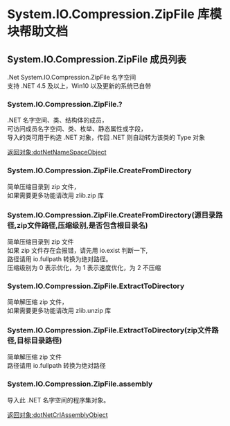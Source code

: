 # System.IO.Compression.ZipFile 库模块帮助文档

<a id="System.IO.Compression.ZipFile"></a>
## System.IO.Compression.ZipFile 成员列表

.Net System.IO.Compression.ZipFile 名字空间  
支持 .NET 4.5 及以上，Win10 以及更新的系统已自带

<a id="System.IO.Compression.ZipFile.?"></a>
### System.IO.Compression.ZipFile.? 
 .NET 名字空间、类、结构体的成员，  
可访问成员名字空间、类、枚举、静态属性或字段，  
导入的类可用于构造 .NET 对象，传回 .NET 则自动转为该类的 Type 对象  
  
[返回对象:dotNetNameSpaceObject](https://www.aardio.com/zh-cn/doc/library-reference/dotNet/appDomain.html#dotNetNameSpaceObject)

<a id="System.IO.Compression.ZipFile.CreateFromDirectory"></a>
### System.IO.Compression.ZipFile.CreateFromDirectory 
 简单压缩目录到 zip 文件，  
如果需要更多功能请改用 zlib.zip 库

<a id="System.IO.Compression.ZipFile.CreateFromDirectory"></a>
### System.IO.Compression.ZipFile.CreateFromDirectory(源目录路径,zip文件路径,压缩级别,是否包含根目录名) 
 简单压缩目录到 zip 文件  
如果 zip 文件存在会报错，请先用 io.exist 判断一下,  
路径请用 io.fullpath 转换为绝对路径。  
压缩级别为 0 表示优化，为 1 表示速度优化，为 2 不压缩

<a id="System.IO.Compression.ZipFile.ExtractToDirectory"></a>
### System.IO.Compression.ZipFile.ExtractToDirectory 
 简单解压缩 zip 文件，  
如果需要更多功能请改用 zlib.unzip 库

<a id="System.IO.Compression.ZipFile.ExtractToDirectory"></a>
### System.IO.Compression.ZipFile.ExtractToDirectory(zip文件路径,目标目录路径) 
 简单解压缩 zip 文件  
路径请用 io.fullpath 转换为绝对路径

<a id="System.IO.Compression.ZipFile.assembly"></a>
### System.IO.Compression.ZipFile.assembly 
 导入此 .NET 名字空间的程序集对象。  
  
[返回对象:dotNetCrlAssemblyObject](#dotNetCrlAssemblyObject)
